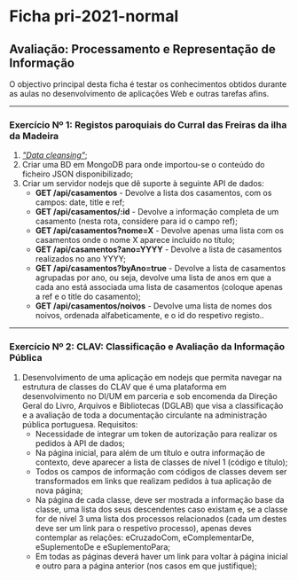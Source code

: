 # Ficha pri-2021-normal
## Avaliação: Processamento e Representação de Informação
O objectivo principal desta ficha é testar os conhecimentos obtidos durante as aulas no desenvolvimento de aplicações Web e outras tarefas afins.
- - - -
### Exercício Nº 1: Registos paroquiais do Curral das Freiras da ilha da Madeira
1. *["Data cleansing"](ex1/casamentos.json)*;
2. Criar uma BD em MongoDB para onde importou-se o conteúdo do ficheiro JSON disponibilizado;
3. Criar um servidor nodejs que dê suporte à seguinte API de dados:
    * **GET /api/casamentos** - Devolve a lista dos casamentos, com os campos: date, title e ref;
    * **GET /api/casamentos/:id** - Devolve a informação completa de um casamento (nesta rota, considere para id o campo ref);
    * **GET /api/casamentos?nome=X** - Devolve apenas uma lista com os casamentos onde o nome X aparece incluído no título;
    * **GET /api/casamentos?ano=YYYY** - Devolve a lista de casamentos realizados no ano YYYY;
    * **GET /api/casamentos?byAno=true** - Devolve a lista de casamentos agrupadas por ano, ou seja, devolve uma lista de anos em que a cada ano está associada uma lista de casamentos (coloque apenas a ref e o title do casamento);
    * **GET /api/casamentos/noivos** - Devolve uma lista de nomes dos noivos, ordenada alfabeticamente, e o id do respetivo registo..
- - - -
### Exercício Nº 2: CLAV: Classificação e Avaliação da Informação Pública
1. Desenvolvimento de uma aplicação em nodejs que permita navegar na estrutura de classes do CLAV que é uma plataforma em desenvolvimento no DI/UM em parceria e sob encomenda da Direção Geral do Livro, Arquivos e Bibliotecas (DGLAB) que visa a classificação e a avaliação de toda a documentação circulante na administração pública portuguesa. Requisitos:
    * Necessidade de integrar um token de autorização para realizar os pedidos à API de dados;
    * Na página inicial, para além de um título e outra informação de contexto, deve aparecer a lista de classes de nível 1 (código e título);
    * Todos os campos de informação com códigos de classes devem ser transformados em links que realizam pedidos à tua aplicação de nova página;
    * Na página de cada classe, deve ser mostrada a informação base da classe, uma lista dos seus descendentes caso existam e, se a classe for de nível 3 uma lista dos processos relacionados (cada um destes deve ser um link para o respetivo processo), apenas deves contemplar as relações: eCruzadoCom, eComplementarDe, eSuplementoDe e eSuplementoPara;
    * Em todas as páginas deverá haver um link para voltar à página inicial e outro para a página anterior (nos casos em que justifique);